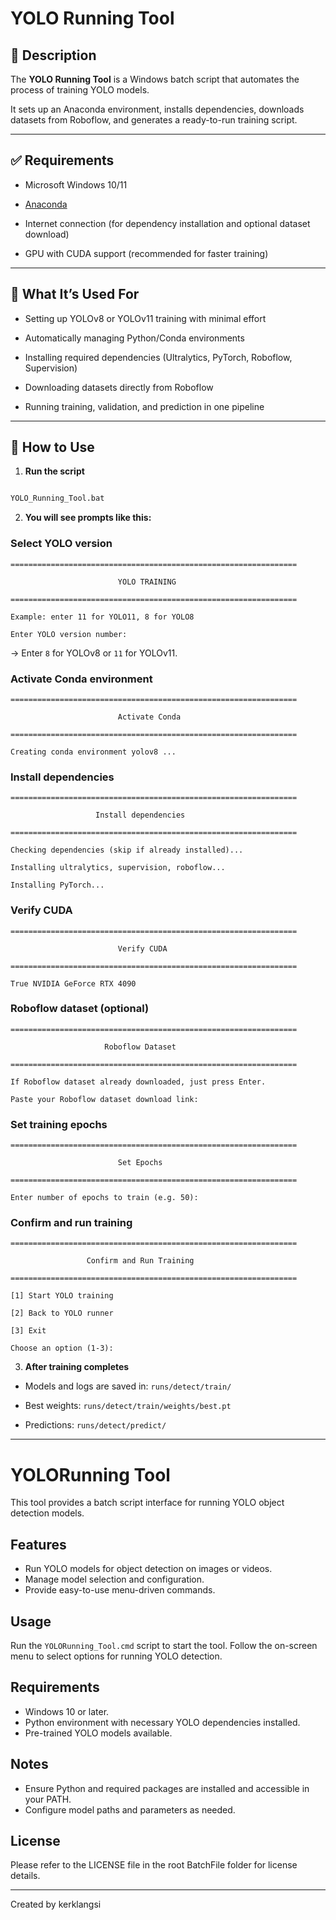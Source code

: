# YOLO Running Tool

## 📌 Description

The **YOLO Running Tool** is a Windows batch script that automates the process of training YOLO models.

It sets up an Anaconda environment, installs dependencies, downloads datasets from Roboflow, and generates a ready-to-run training script.

---

## ✅ Requirements

* Microsoft Windows 10/11

* [Anaconda](https://www.anaconda.com/)

* Internet connection (for dependency installation and optional dataset download)

* GPU with CUDA support (recommended for faster training)

---

## 🎯 What It’s Used For

* Setting up YOLOv8 or YOLOv11 training with minimal effort

* Automatically managing Python/Conda environments

* Installing required dependencies (Ultralytics, PyTorch, Roboflow, Supervision)

* Downloading datasets directly from Roboflow

* Running training, validation, and prediction in one pipeline

---

## 🚀 How to Use

1. **Run the script**

```bat

YOLO_Running_Tool.bat

```

2. **You will see prompts like this:**

### Select YOLO version

```
================================================================

                        YOLO TRAINING

================================================================

Example: enter 11 for YOLO11, 8 for YOLO8

Enter YOLO version number:

```

→ Enter `8` for YOLOv8 or `11` for YOLOv11.

### Activate Conda environment

```
================================================================

                        Activate Conda

================================================================

Creating conda environment yolov8 ...

```

### Install dependencies

```
================================================================

                   Install dependencies

================================================================

Checking dependencies (skip if already installed)...

Installing ultralytics, supervision, roboflow...

Installing PyTorch...

```

### Verify CUDA

```
================================================================

                        Verify CUDA

================================================================

True NVIDIA GeForce RTX 4090

```

### Roboflow dataset (optional)

```
================================================================

                     Roboflow Dataset

================================================================

If Roboflow dataset already downloaded, just press Enter.

Paste your Roboflow dataset download link:

```

### Set training epochs

```
================================================================

                        Set Epochs

================================================================

Enter number of epochs to train (e.g. 50):

```

### Confirm and run training

```
================================================================

                 Confirm and Run Training

================================================================

[1] Start YOLO training

[2] Back to YOLO runner

[3] Exit

Choose an option (1-3):

```

3. **After training completes**

* Models and logs are saved in: `runs/detect/train/`

* Best weights: `runs/detect/train/weights/best.pt`

* Predictions: `runs/detect/predict/`

---

# YOLORunning Tool

This tool provides a batch script interface for running YOLO object detection models.

## Features

* Run YOLO models for object detection on images or videos.
* Manage model selection and configuration.
* Provide easy-to-use menu-driven commands.

## Usage

Run the `YOLORunning_Tool.cmd` script to start the tool.
Follow the on-screen menu to select options for running YOLO detection.

## Requirements

* Windows 10 or later.
* Python environment with necessary YOLO dependencies installed.
* Pre-trained YOLO models available.

## Notes

* Ensure Python and required packages are installed and accessible in your PATH.
* Configure model paths and parameters as needed.

## License

Please refer to the LICENSE file in the root BatchFile folder for license details.

---

Created by kerklangsi